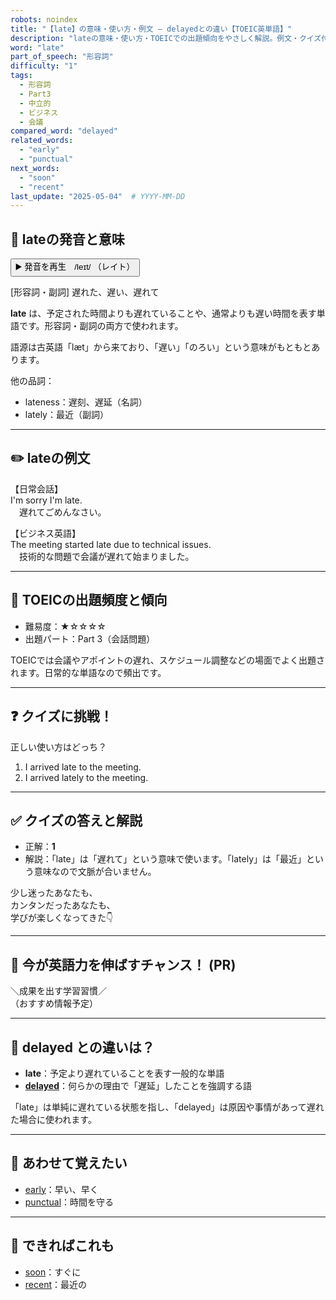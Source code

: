 ```yaml
---
robots: noindex
title: "【late】の意味・使い方・例文 ― delayedとの違い【TOEIC英単語】"
description: "lateの意味・使い方・TOEICでの出題傾向をやさしく解説。例文・クイズ付きでdelayedとの違いもわかりやすく学べます。"
word: "late"
part_of_speech: "形容詞"
difficulty: "1"
tags:
  - 形容詞
  - Part3
  - 中立的
  - ビジネス
  - 会議
compared_word: "delayed"
related_words:
  - "early"
  - "punctual"
next_words:
  - "soon"
  - "recent"
last_update: "2025-05-04"  # YYYY-MM-DD
---
```


## 🔰 lateの発音と意味

<button class="play-audio" onclick="playTTS('late')">
  <span class="play-audio-main">
    ▶️ 発音を再生　/leɪt/
  </span>
  <span class="play-audio-sub">
    （レイト）
  </span>
</button>

[形容詞・副詞] 遅れた、遅い、遅れて

**late** は、予定された時間よりも遅れていることや、通常よりも遅い時間を表す単語です。形容詞・副詞の両方で使われます。

語源は古英語「læt」から来ており、「遅い」「のろい」という意味がもともとあります。

他の品詞：  
- lateness：遅刻、遅延（名詞）
- lately：最近（副詞）

---

## ✏️ lateの例文

【日常会話】  
I'm sorry I'm late.  
　遅れてごめんなさい。

【ビジネス英語】  
The meeting started late due to technical issues.  
　技術的な問題で会議が遅れて始まりました。

---

## 🎯 TOEICの出題頻度と傾向

- 難易度：★☆☆☆☆
- 出題パート：Part 3（会話問題）

TOEICでは会議やアポイントの遅れ、スケジュール調整などの場面でよく出題されます。日常的な単語なので頻出です。

---

## ❓ クイズに挑戦！

正しい使い方はどっち？

1. I arrived late to the meeting.  
2. I arrived lately to the meeting.

---

## ✅ クイズの答えと解説

- 正解：**1**
- 解説：「late」は「遅れて」という意味で使います。「lately」は「最近」という意味なので文脈が合いません。

少し迷ったあなたも、  
カンタンだったあなたも、  
学びが楽しくなってきた👇️

---

## 🚀 今が英語力を伸ばすチャンス！ (PR)

<div class="info-center">
＼成果を出す学習習慣／<br>  
（おすすめ情報予定）
</div>

---

## 🤔  delayed との違いは？

- **late**：予定より遅れていることを表す一般的な単語
- **[delayed](/word/delayed/)**：何らかの理由で「遅延」したことを強調する語

「late」は単純に遅れている状態を指し、「delayed」は原因や事情があって遅れた場合に使われます。

---

## 🧩 あわせて覚えたい

- [early](/word/early/)：早い、早く
- [punctual](/word/punctual/)：時間を守る

---

## 📖 できればこれも

- [soon](/word/soon/)：すぐに
- [recent](/word/recent/)：最近の

<!-- cvid: aid43_bid26 -->
